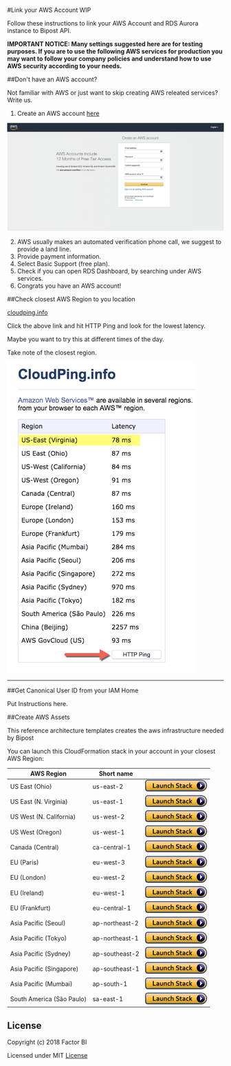 #Link your AWS Account WIP

Follow these instructions to link your AWS Account and RDS Aurora instance to Bipost API.

**IMPORTANT NOTICE: Many settings suggested here are for testing purposes. If you are to use the following AWS services for production you may want to follow your company policies and understand how to use AWS security according to your needs.**

##Don't have an AWS account?

Not familiar with AWS or just want to skip creating AWS releated services? Write us.

1. Create an AWS account [here](https://portal.aws.amazon.com/billing/signup#/start)

![Screenshot](img/aws-screenshot.png?raw=true "Screenshot")

2. AWS usually makes an automated verification phone call, we suggest to provide a land line.
3. Provide payment information.
4. Select Basic Support (free plan).
5. Check if you can open RDS Dashboard, by searching under AWS services.
6. Congrats you have an AWS account!


##Check closest AWS Region to you location

[cloudping.info](http://cloudping.info/)


Click the above link and hit HTTP Ping and look for the lowest latency.

Maybe you want to try this at different times of the day.

Take note of the closest region.


![Cloudping](img/CloudPing.png?raw=true "Cloudping")



-------

##Get Canonical User ID from your IAM Home

Put Instructions here.

##Create AWS Assets 

This reference architecture templates creates the aws infrastructure needed by Bipost

You can launch this CloudFormation stack in your account in your closest AWS Region:

| AWS Region | Short name | | 
| -- | -- | -- |
| US East (Ohio) | us-east-2 | [![cloudformation-launch-button](img/launch-stack.png)](https://console.aws.amazon.com/cloudformation/home?region=us-east-2#/stacks/new?stackName=Production&templateURL=https://s3.amazonaws.com/poner-aca-template-bucket/Amazon-RDS-bipost.template) |
| US East (N. Virginia) | us-east-1 | [![cloudformation-launch-button](img/launch-stack.png)](https://console.aws.amazon.com/cloudformation/home?region=us-east-1#/stacks/new?stackName=Production&templateURL=https://s3.amazonaws.com/poner-aca-template-bucket/Amazon-RDS-bipost.template) |
| US West (N. California) | us-west-2 | [![cloudformation-launch-button](img/launch-stack.png)](https://console.aws.amazon.com/cloudformation/home?region=us-west-2#/stacks/new?stackName=Production&templateURL=https://s3.amazonaws.com/poner-aca-template-bucket/Amazon-RDS-bipost.template) |
| US West (Oregon) | us-west-1 | [![cloudformation-launch-button](img/launch-stack.png)](https://console.aws.amazon.com/cloudformation/home?region=us-west-1#/stacks/new?stackName=Production&templateURL=https://s3.amazonaws.com/poner-aca-template-bucket/Amazon-RDS-bipost.template) |
| Canada (Central) | ca-central-1 | [![cloudformation-launch-button](img/launch-stack.png)](https://console.aws.amazon.com/cloudformation/home?region=ca-central-1#/stacks/new?stackName=Production&templateURL=https://s3.amazonaws.com/poner-aca-template-bucket/Amazon-RDS-bipost.template) |
| EU (Paris) | eu-west-3 | [![cloudformation-launch-button](img/launch-stack.png)](https://console.aws.amazon.com/cloudformation/home?region=eu-west-3#/stacks/new?stackName=Production&templateURL=https://s3.amazonaws.com/poner-aca-template-bucket/Amazon-RDS-bipost.template) |
| EU (London) | eu-west-2 | [![cloudformation-launch-button](img/launch-stack.png)](https://console.aws.amazon.com/cloudformation/home?region=eu-west-2#/stacks/new?stackName=Production&templateURL=https://s3.amazonaws.com/poner-aca-template-bucket/Amazon-RDS-bipost.template) |
| EU (Ireland) | eu-west-1 | [![cloudformation-launch-button](img/launch-stack.png)](https://console.aws.amazon.com/cloudformation/home?region=eu-west-1#/stacks/new?stackName=Production&templateURL=https://s3.amazonaws.com/poner-aca-template-bucket/Amazon-RDS-bipost.template) |
| EU (Frankfurt) | eu-central-1 | [![cloudformation-launch-button](img/launch-stack.png)](https://console.aws.amazon.com/cloudformation/home?region=eu-central-1#/stacks/new?stackName=Production&templateURL=https://s3.amazonaws.com/poner-aca-template-bucket/Amazon-RDS-bipost.template) |
| Asia Pacific (Seoul) | ap-northeast-2 | [![cloudformation-launch-button](img/launch-stack.png)](https://console.aws.amazon.com/cloudformation/home?region=ap-northeast-2#/stacks/new?stackName=Production&templateURL=https://s3.amazonaws.com/poner-aca-template-bucket/Amazon-RDS-bipost.template) |
| Asia Pacific (Tokyo) | ap-northeast-1 | [![cloudformation-launch-button](img/launch-stack.png)](https://console.aws.amazon.com/cloudformation/home?region=ap-northeast-1#/stacks/new?stackName=Production&templateURL=https://s3.amazonaws.com/poner-aca-template-bucket/Amazon-RDS-bipost.template) |
| Asia Pacific (Sydney) | ap-southeast-2 | [![cloudformation-launch-button](img/launch-stack.png)](https://console.aws.amazon.com/cloudformation/home?region=ap-southeast-2#/stacks/new?stackName=Production&templateURL=https://s3.amazonaws.com/poner-aca-template-bucket/Amazon-RDS-bipost.template) |
| Asia Pacific (Singapore) | ap-southeast-1 | [![cloudformation-launch-button](img/launch-stack.png)](https://console.aws.amazon.com/cloudformation/home?region=ap-southeast-1#/stacks/new?stackName=Production&templateURL=https://s3.amazonaws.com/poner-aca-template-bucket/Amazon-RDS-bipost.template) |
| Asia Pacific (Mumbai) | ap-south-1 |  [![cloudformation-launch-button](img/launch-stack.png)](https://console.aws.amazon.com/cloudformation/home?region=ap-south-1#/stacks/new?stackName=Production&templateURL=https://s3.amazonaws.com/poner-aca-template-bucket/Amazon-RDS-bipost.template) |
| South America (São Paulo) | sa-east-1 |  [![cloudformation-launch-button](img/launch-stack.png)](https://console.aws.amazon.com/cloudformation/home?region=sa-east-1#/stacks/new?stackName=Production&templateURL=https://s3.amazonaws.com/poner-aca-template-bucket/Amazon-RDS-bipost.template) |


## License

Copyright (c) 2018 Factor BI

Licensed under MIT [License](LICENSE.md)

